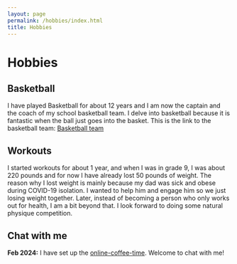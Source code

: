 ```yaml
---
layout: page
permalink: /hobbies/index.html
title: Hobbies
---
```


# Hobbies
## Basketball

I have played Basketball for about 12 years and I am now the captain and the coach of my school basketball team. I delve into basketball because it is fantastic when the ball just goes into the basket. This is the link to the basketball team: [Basketball team](https://Sam-superlab.github.io/blob/main/file/Basketball-Team/Basketball-Team.md)

## Workouts

I started workouts for about 1 year, and when I was in grade 9, I was about 220 pounds and for now I have already lost 50 pounds of weight. The reason why I lost weight is mainly because my dad was sick and obese during COVID-19 isolation. I wanted to help him and engage him so we just losing weight together. Later, instead of becoming a person who only works out for health, I am a bit beyond that. I look forward to doing some natural physique competition. 

## Chat with me

**Feb 2024:** I have set up the [online-coffee-time](https://calendly.com/samrenxuyi/30min). Welcome to chat with me!


